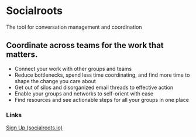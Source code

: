# Socialroots

The tool for conversation management and coordination

## **Coordinate across teams for the work that matters.**

- Connect your work with other groups and teams
- Reduce bottlenecks, spend less time coordinating, and find more time to shape the change you care about
- Get out of silos and disorganized email threads to effective action
- Enable your groups and networks to self-orient with ease
- Find resources and see actionable steps for all your groups in one place

### Links

[Sign Up (socialroots.io)](https://www.socialroots.io/signup/)